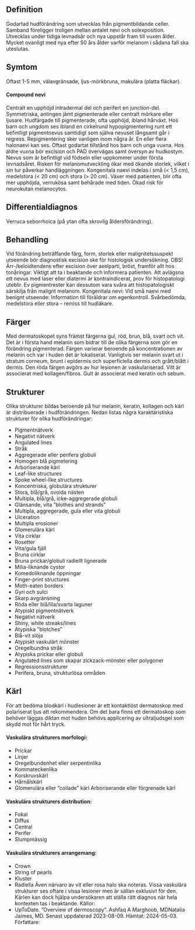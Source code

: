 ## Definition

Godartad hudförändring som utvecklas från pigmentbildande celler. Samband föreligger troligen mellan antalet nevi och solexposition. Utvecklas under tidiga levnadsår och nya uppstår fram till vuxen ålder. Mycket ovanligt med nya efter 50 års ålder varför melanom i sådana fall ska uteslutas.

## Symtom

Oftast 1-5 mm, välavgränsade, ljus-mörkbruna, makulära (platta fläckar).

#### Compound nevi

Centralt en upphöjd intradermal del och perifert en junction-del. Symmetriska, antingen jämt pigmenterade eller centralt mörkare eller ljusare.
Hudfärgade till pigmenterade, ofta upphöjd, ibland hårväxt.
Hos barn och ungdom ses ibland en cirkelrund hypopigmentering runt ett befintligt pigmentnevus samtidigt som själva nevuset långsamt går i regress. Repigmentering sker vanligen inom några år. En eller flera halonaevi kan ses. Oftast godartat tillstånd hos barn och unga vuxna. Hos äldre vuxna bör excision och PAD övervägas samt översyn av hudkostym.
Nevus som är befintligt vid födseln eller uppkommer under första levnadsåret. Risken för melanomutveckling ökar med ökande storlek, vilket i sin tur påverkar handläggningen. Kongenitala naevi indelas i små (< 1,5 cm), medelstora (< 20 cm) och stora (> 20 cm). Växer med patienten, blir ofta mer upphöjda, verrukösa samt behårade med tiden. Ökad risk för neurokutan melanocytos.

## Differentialdiagnos

Verruca seborrhoica (på ytan ofta skrovlig åldersförändring).

## Behandling

Vid förändring beträffande färg, form, storlek eller malignitetssuspekt utseende bör diagnostisk excision ske för histologisk undersökning.
OBS! Ärr-/keloidtendens efter excision över axelparti, bröst, framför allt hos tonåringar. Viktigt att ta i beaktande och informera patienten. Att avlägsna ett nevus med laser eller diatermi är kontraindicerat, prov för histopatologi uteblir. Ev pigmentrester kan dessutom vara svåra att histopatologiskt särskilja från malignt melanom.
Kongenitala nevi: Vid små naevi med benignt utseende: Information till föräldrar om egenkontroll. Svårbedömda, medelstora eller stora – remiss till hudläkare.


## Färger

Med dermatoskopet syns främst färgerna gul, röd, brun, blå, svart och vit. Det är i första hand melanin som bidrar till de olika färgerna som gör en förändring pigmenterad. Färgen varierar beroende på koncentrationen av melanin och var i huden det är lokaliserat. Vanligtvis ser melanin svart ut i stratum corneum, brunt i epidermis och superficiella dermis och grått/blått i dermis.
Den röda färgen avgörs av hur lesionen är vaskulariserad.
Vitt är associerat med kollagen/fibros.
Gult är associerat med keratin och sebum.

## Strukturer

Olika strukturer bildas beroende på hur melanin, keratin, kollagen och kärl är distribuerade i hudförändringen. Nedan listas några karaktäristiska strukturer för olika hudförändringar:
- Pigmentnätverk
- Negativt nätverk
- Angulated lines
- Stråk
- Aggregerade eller perifera globuli
- Homogen blå pigmetering
- Arboriserande kärl
- Leaf-like structures
- Spoke wheel-like structures
- Koncentriska, globulära strukturer
- Stora, blå/grå, ovoida nästen
- Multipla, blå/grå, icke-aggregerade globuli
- Glänsande, vita ”blothes and strands”
- Multipla, aggregerade, gula eller vita globuli
- Ulceration
- Multipla erosioner
- Glomerulära kärl
- Vita cirklar
- Rosetter
- Vita/gula fjäll
- Bruna cirklar
- Bruna prickar/globuli radiellt lignerade
- Milia-liknande cystor
- Komedoliknande öppningar
- Finger-print structures
- Moth-eaten borders
- Gyri och sulci
- Skarp avgränsning
- Röda eller blå/lila/svarta laguner
- Atypiskt pigmentnätverk
- Negativt nätverk
- Shiny, white streaks/lines
- Atypiska ”blotches”
- Blå-vit slöja
- Atypiskt vaskulärt mönster
- Oregelbundna stråk
- Atypiska prickar eller globuli
- Angulated lines som skapar zickzack-mönster eller polygoner
- Regressionsstrukturer
- Perifera, bruna, strukturlösa områden

## Kärl

För att bedöma blodkärl i hudlesioner är ett kontaktlöst dermatoskop med polariserat ljus att rekommendera. Om det bara finns ett dermatoskop som behöver läggas diktan mot huden behövs applicering av ultraljudsgel som skydd mot för hårt tryck.

#### Vaskulära strukturers morfologi:

- Prickar
- Linjer
- Oregelbundenhet eller serpentinlika
- Kommateckenlika
- Korskruvskärl
- Hårnålskärl
- Glomerulära eller ”coilade” kärl
Arboriserande eller förgrenade kärl

#### Vaskulära strukturers distribution:

- Fokal
- Diffus
- Central
- Perifer
- Slumpmässig

#### Vaskulära strukturers arrangemang:

- Crown
- String of pearls
- Kluster
- Radiella
Även närvaro av vit eller rosa halo ska noteras.
Vissa vaskulära strukturer ses oftare i vissa lesioner men är sällan exklusivt för den. Kärlen kan dock hjälpa undersökaren att ställa rätt diagnos när hela kontexten tas i beaktande.
Källor:
- UpToDate. ”Overview of dermoscopy”. Ashfaq A Marghoob, MDNatalia Jaimes, MD. Senast uppdaterad 2023-08-09. Hämtat: 2024-05-03.
Författare:

